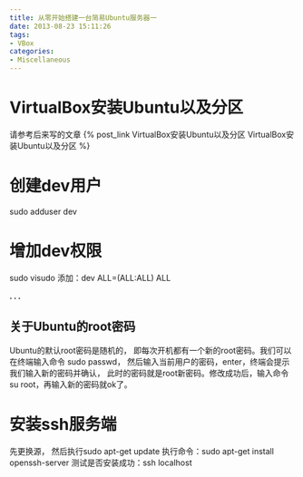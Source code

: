 ```yaml
---
title: 从零开始搭建一台简易Ubuntu服务器一
date: 2013-08-23 15:11:26
tags:
- VBox
categories:
- Miscellaneous
---
```


# VirtualBox安装Ubuntu以及分区

请参考后来写的文章 {% post_link VirtualBox安装Ubuntu以及分区 VirtualBox安装Ubuntu以及分区  %}


# 创建dev用户

sudo adduser dev




# 增加dev权限

sudo visudo 添加：dev ALL=(ALL:ALL) ALL

**. . .**<!-- more -->


关于Ubuntu的root密码
------
Ubuntu的默认root密码是随机的，
即每次开机都有一个新的root密码。我们可以在终端输入命令 sudo passwd，
然后输入当前用户的密码，enter，终端会提示我们输入新的密码并确认，
此时的密码就是root新密码。修改成功后，输入命令 su root，再输入新的密码就ok了。




# 安装ssh服务端

先更换源， 然后执行sudo apt-get update
执行命令：sudo apt-get install openssh-server
测试是否安装成功：ssh localhost



